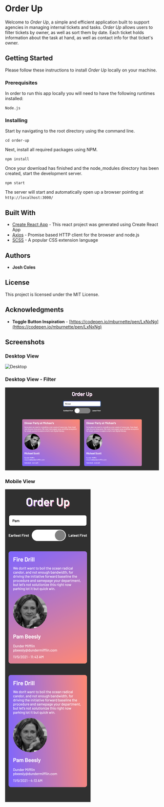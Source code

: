 # Order Up

Welcome to *Order Up*, a simple and efficient application built to support agencies in managing internal tickets and tasks. *Order Up* allows users to filter tickets by owner, as well as sort them by date. Each ticket holds information about the task at hand, as well as contact info for that ticket's owner.

## Getting Started

Please follow these instructions to install *Order Up* locally on your machine. 

### Prerequisites

In order to run this app locally you will need to have the following runtimes installed:

```
Node.js
```

### Installing

Start by navigating to the root directory using the command line.

```
cd order-up
```

Next, install all required packages using NPM.

```
npm install
```

Once your download has finished and the node_modules directory has been created, start the development server.

```
npm start
```

The server will start and automatically open up a browser pointing at `
http://localhost:3000/`


## Built With

* [Create React App](https://github.com/facebook/create-react-app) - This react project was generated using Create React App
* [Axios](https://github.com/axios/axios) - Promise based HTTP client for the browser and node.js
* [SCSS](https://sass-lang.com/) - A popular CSS extension language

## Authors

* **Josh Coles**

## License

This project is licensed under the MIT License.

## Acknowledgments

* **Toggle Button Inspiration** - [https://codepen.io/mburnette/pen/LxNxNg](https://codepen.io/mburnette/pen/LxNxNg)

## Screenshots

### Desktop View
![Desktop](./order-up/src/screenshots/screenshot-desktop.png "Desktop")

### Desktop View - Filter
![Desktop Filter](./order-up/src/screenshots/screenshot-desktop-filter.png "Desktop Filter")

### Mobile View
![Mobile](./order-up/src/screenshots/screenshot-mobile.png "Mobile")